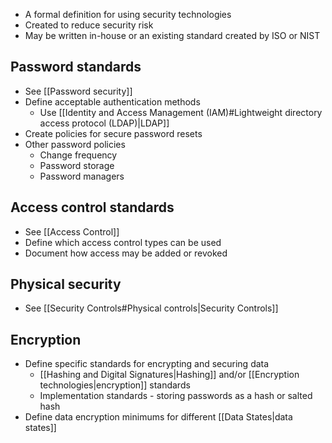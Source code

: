 - A formal definition for using security technologies
- Created to reduce security risk
- May be written in-house or an existing standard created by ISO or NIST
## Password standards
- See [[Password security]]
- Define acceptable authentication methods
	- Use [[Identity and Access Management (IAM)#Lightweight directory access protocol (LDAP)|LDAP]]
- Create policies for secure password resets
- Other password policies
	- Change frequency
	- Password storage
	- Password managers
## Access control standards
- See [[Access Control]]
- Define which access control types can be used
- Document how access may be added or revoked
## Physical security
- See [[Security Controls#Physical controls|Security Controls]]
## Encryption
- Define specific standards for encrypting and securing data
	- [[Hashing and Digital Signatures|Hashing]] and/or [[Encryption technologies|encryption]] standards
	- Implementation standards - storing passwords as a hash or salted hash
- Define data encryption minimums for different [[Data States|data states]]
